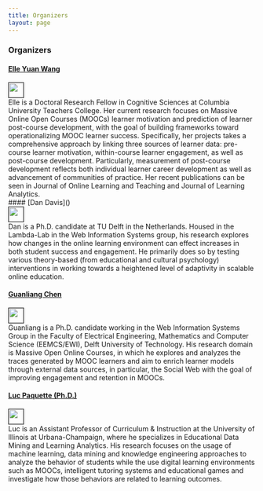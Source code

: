 ```yaml
---
title: Organizers
layout: page
---
```


### Organizers



#### [Elle Yuan Wang](http://www.columbia.edu/~yw2328)  <br />  
<img src="http://www.iconsdb.com/icons/download/deep-pink/circle-512.png" height="30px" width="30px" border="1px">
<br />  
Elle is a Doctoral Research Fellow in Cognitive Sciences at Columbia University Teachers College. Her current research focuses on Massive Online Open Courses (MOOCs) learner motivation and prediction of learner post-course development, with the goal of building frameworks toward operationalizing MOOC learner success. Specifically, her projects takes a comprehensive approach by linking three sources of learner data: pre-course learner motivation, within-course learner engagement, as well as post-course development. Particularly, measurement of post-course development reflects both individual learner career development as well as advancement of communities of practice. Her recent publications can be seen in Journal of Online Learning and Teaching and Journal of Learning Analytics.
<br />  
#### [Dan Davis]() <br />  
<img src="http://www.iconsdb.com/icons/download/deep-pink/circle-512.png" height="30px" width="30px" border="1px">
<br />  
Dan is a Ph.D. candidate at TU Delft in the Netherlands. Housed in the Lambda-Lab in the Web Information Systems group, his research explores how changes in the online learning environment can effect increases in both student success and engagement. He primarily does so by testing various theory-based (from educational and cultural psychology) interventions in working towards a heightened level of adaptivity in scalable online education.

#### [Guanliang Chen](https://angusglchen.github.io/) <br />  
<img src="http://www.iconsdb.com/icons/download/deep-pink/circle-512.png" height="30px" width="30px" border="1px">
<br />  
Guanliang is a Ph.D. candidate working in the Web Information Systems Group in the Faculty of Electrical Engineering, Mathematics and Computer Science (EEMCS/EWI), Delft University of Technology. His research domain is Massive Open Online Courses, in which he explores and analyzes the traces generated by MOOC learners and aim to enrich learner models through external data sources, in particular, the Social Web with the goal of improving engagement and retention in MOOCs.

#### [Luc Paquette (Ph.D.)](http://education.illinois.edu/faculty/lpaq) <br />  
<img src="http://www.iconsdb.com/icons/download/deep-pink/circle-512.png" height="30px" width="30px" border="1px">
<br />  
Luc is an Assistant Professor of Curriculum & Instruction at the University of Illinois at Urbana-Champaign, where he specializes in Educational Data Mining and Learning Analytics. His research focuses on the usage of machine learning, data mining and knowledge engineering approaches to analyze the behavior of students while the use digital learning environments such as MOOCs, intelligent tutoring systems and educational games and investigate how those behaviors are related to learning outcomes.

